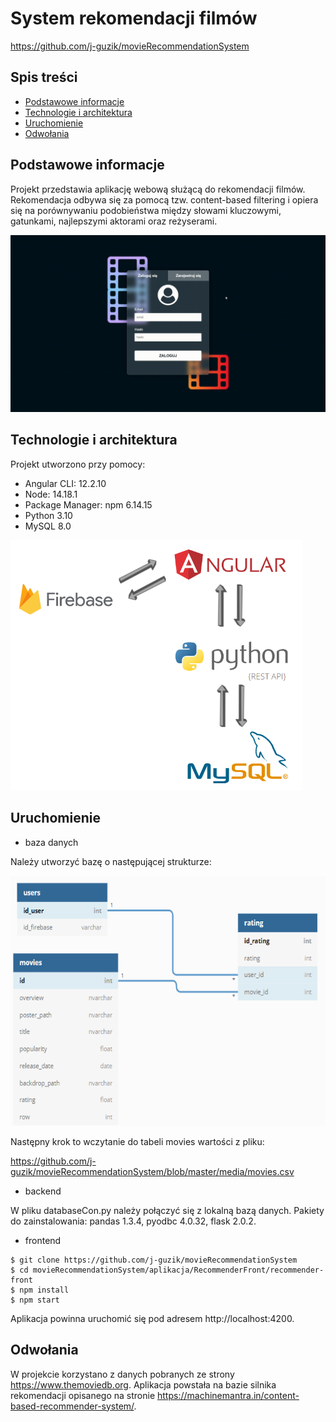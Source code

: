 # System rekomendacji filmów
https://github.com/j-guzik/movieRecommendationSystem

## Spis treści
* [Podstawowe informacje](#podstawowe-informacje)
* [Technologie i architektura](#technologie-i-architektura)
* [Uruchomienie](#uruchomienie)
* [Odwołania](#odwołania)

## Podstawowe informacje
Projekt przedstawia aplikację webową służącą do rekomendacji filmów. Rekomendacja odbywa się za pomocą tzw. content-based filtering i opiera się na porównywaniu podobieństwa między słowami kluczowymi, gatunkami, najlepszymi aktorami oraz reżyserami.

![](https://github.com/j-guzik/movieRecommendationSystem/blob/master/media/gif.gif) 

## Technologie i architektura
Projekt utworzono przy pomocy:
* Angular CLI: 12.2.10
* Node: 14.18.1
* Package Manager: npm 6.14.15
* Python 3.10
* MySQL 8.0

<img height="400" alt="architecture" src="https://github.com/j-guzik/movieRecommendationSystem/blob/master/media/architektura.PNG">

## Uruchomienie

* baza danych

Należy utworzyć bazę o następującej strukturze:

<img height="400" alt="baza" src="https://github.com/j-guzik/movieRecommendationSystem/blob/master/media/baza.PNG">

Następny krok to wczytanie do tabeli movies wartości z pliku:

https://github.com/j-guzik/movieRecommendationSystem/blob/master/media/movies.csv


* backend

W pliku databaseCon.py należy połączyć się z lokalną bazą danych.
Pakiety do zainstalowania: pandas 1.3.4, pyodbc 4.0.32, flask 2.0.2.

* frontend

```
$ git clone https://github.com/j-guzik/movieRecommendationSystem
$ cd movieRecommendationSystem/aplikacja/RecommenderFront/recommender-front
$ npm install
$ npm start
```

Aplikacja powinna uruchomić się pod adresem http://localhost:4200.




## Odwołania
W projekcie korzystano z danych pobranych ze strony https://www.themoviedb.org. Aplikacja powstała na bazie silnika rekomendacji opisanego na stronie https://machinemantra.in/content-based-recommender-system/. 
